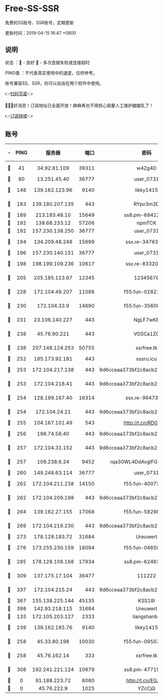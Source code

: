 # Free-SS-SSR

免费的SS账号、SSR账号，定期更新

更新时间：2019-04-15 16:47 +0800

## 说明

状态     ：🙂 - 良好 🙁 - 多次连接失败或连接超时

PING值   ：不代表真实使用中的速度，仅供参考。

账号兼容SS、SSR，你可以自由在两个软件中使用。

👉[扫码页面](https://liesauer.github.io/Free-SS-SSR/)👈

🎉🎉🎉好消息！订阅地址已全面开放！麻麻再也不用担心我要人工维护酸酸乳了！

👉[订阅链接](https://www.liesauer.net/yogurt/subscribe?ACCESS_TOKEN=DAYxR3mMaZAsaqUb)👈

## 账号

|-|PING|服务器|端口|密码|加密方式|区域|
|:----:|:----:|:-----:|-----:|:----:|:----:|:----:|
|🙂|41|34.92.81.109|39311|w4Zg4D|chacha20-ietf|US|
|🙂|80|13.251.45.40|36777|user_0731|chacha20|SG|
|🙂|148|139.162.123.96|9140|likky1415|aes-256-cfb|JP|
|🙂|183|139.180.207.135|443|RYpv3m3D|aes-256-cfb|JP|
|🙂|189|213.183.48.10|15649|ss8.pm-68412526|rc4-md5|RU|
|🙂|192|138.68.233.12|57206|npmTCK|rc4-md5|US|
|🙂|192|157.230.138.250|36777|user_0731|chacha20|US|
|🙂|194|134.209.48.248|15699|ssx.re-34763141|aes-256-cfb|US|
|🙂|196|157.230.140.151|36777|user_0731|chacha20|US|
|🙂|198|198.199.109.236|10617|ssx.re-83320233|aes-256-cfb|US|
|🙂|205|205.185.113.67|12345|12345678|aes-256-cfb|US|
|🙂|228|172.104.49.207|11088|f55.fun-02821089|aes-256-cfb|SG|
|🙂|230|172.104.33.9|14690|f55.fun-35600745|aes-256-cfb|SG|
|🙂|231|23.106.140.227|443|NgLF7wKB|aes-256-cfb|US|
|🙂|238|45.76.80.221|443|VOSCa1ZG|aes-256-cfb|DE|
|🙂|238|207.148.124.253|50755|ssrfree.tk|aes-256-cfb|SG|
|🙂|252|185.173.92.181|443|sssru.icu|rc4-md5|RU|
|🙂|253|172.104.217.138|443|9d6cceaa373bf2c8acb22e60b6a58be6|aes-256-cfb|US|
|🙂|253|172.104.218.41|443|9d6cceaa373bf2c8acb22e60b6a58be6|aes-256-cfb|US|
|🙂|254|128.199.167.40|16314|ssx.re-96473928|aes-256-cfb|SG|
|🙂|254|172.104.24.21|443|9d6cceaa373bf2c8acb22e60b6a58be6|aes-256-cfb|US|
|🙂|255|104.167.101.49|543|http://t.cn/RD0D7sx|rc4-md5|CA|
|🙂|256|198.74.58.40|443|9d6cceaa373bf2c8acb22e60b6a58be6|aes-256-cfb|US|
|🙂|257|172.104.31.152|443|9d6cceaa373bf2c8acb22e60b6a58be6|aes-256-cfb|US|
|🙂|257|109.238.6.24|9452|rqa30WL4DdAvgIFG6Fs3znzTa|aes-256-cfb|FR|
|🙂|260|149.248.63.114|36777|user_0731|chacha20|CA|
|🙂|262|172.104.211.238|14150|f55.fun-40073932|aes-256-cfb|US|
|🙂|262|172.104.209.198|443|9d6cceaa373bf2c8acb22e60b6a58be6|aes-256-cfb|US|
|🙂|264|139.162.27.155|17068|f55.fun-58298505|aes-256-cfb|SG|
|🙂|269|172.104.218.230|443|9d6cceaa373bf2c8acb22e60b6a58be6|aes-256-cfb|US|
|🙂|273|178.128.183.72|31684|Ureuwert|chacha20|US|
|🙂|276|173.255.230.159|18094|f55.fun-04650736|aes-256-cfb|US|
|🙂|285|178.128.108.168|17934|ss8.pm-62463695|aes-256-cfb|SG|
|🙂|309|137.175.17.104|36477|111222|aes-256-cfb|US|
|🙂|337|172.104.215.24|443|9d6cceaa373bf2c8acb22e60b6a58be6|aes-256-cfb|US|
|🙂|367|155.138.225.144|45135|KSS18l|rc4-md5|US|
|🙂|398|142.93.218.115|31684|Ureuwert|chacha20|IN|
|🙂|133|172.105.203.127|2333|liangshanbo|chacha20|JP|
|🙂|239|139.162.185.76|9140|likky1415|aes-256-cfb|DE|
|🙂|258|45.33.80.198|10030|f55.fun-09507611|aes-256-cfb|US|
|🙂|258|45.76.162.14|333|ssrfree.tk|aes-256-cfb|SG|
|🙂|308|192.241.221.124|10679|ss8.pm-47719992|aes-256-cfb|US|
|🙁|0|91.188.223.72|8080|http://t.cn/EGJIyrl|rc4-md5|RU|
|🙁|0|45.76.222.9|1025|YZcCjQ|rc4-md5|JP|
